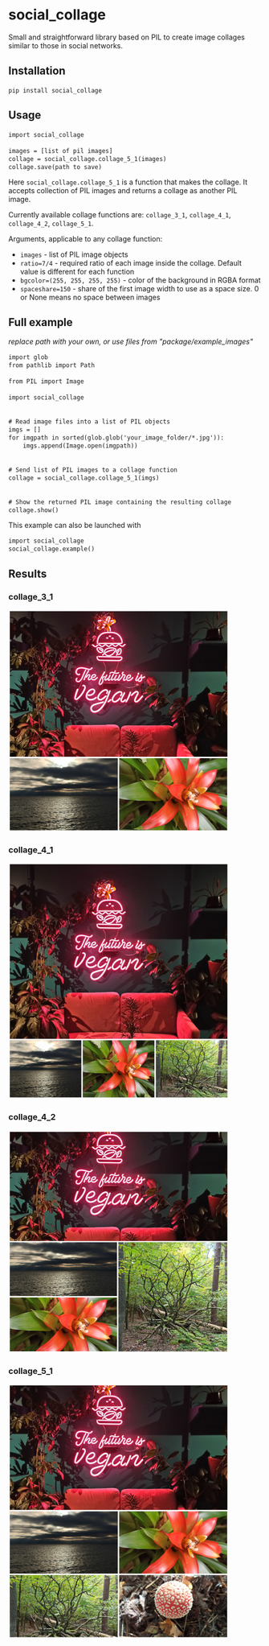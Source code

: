 # social_collage

Small and straightforward library based on PIL to create image collages similar to those in social networks.

## Installation
```
pip install social_collage
```

## Usage
```
import social_collage

images = [list of pil images]
collage = social_collage.collage_5_1(images)
collage.save(path to save)
```
Here `social_collage.collage_5_1` is a function that makes the collage. It accepts collection of PIL images and returns a collage as another PIL image.

Currently available collage functions are: `collage_3_1`, `collage_4_1`, `collage_4_2`, `collage_5_1`.

Arguments, applicable to any collage function:

 - `images` - list of PIL image objects
 - `ratio=7/4` - required ratio of each image inside the collage. Default value is different for each function
 - `bgcolor=(255, 255, 255, 255)` - color of the background in RGBA format
 - `spaceshare=150` - share of the first image width to use as a space size. 0 or None means no space between images

## Full example
*replace path with your own, or use files from "package/example_images"*
```
import glob
from pathlib import Path

from PIL import Image

import social_collage


# Read image files into a list of PIL objects
imgs = []
for imgpath in sorted(glob.glob('your_image_folder/*.jpg')):
    imgs.append(Image.open(imgpath))


# Send list of PIL images to a collage function
collage = social_collage.collage_5_1(imgs)


# Show the returned PIL image containing the resulting collage
collage.show()

```
This example can also be launched with
```
import social_collage
social_collage.example()
```

## Results

### collage_3_1
![collage_3_1](https://github.com/meequz/social_collage/blob/main/readme_images/collage_3_1.jpg?raw=true)

### collage_4_1
![collage_4_1](https://github.com/meequz/social_collage/blob/main/readme_images/collage_4_1.jpg?raw=true)

### collage_4_2
![collage_4_2](https://github.com/meequz/social_collage/blob/main/readme_images/collage_4_2.jpg?raw=true)

### collage_5_1
![collage_5_1](https://github.com/meequz/social_collage/blob/main/readme_images/collage_5_1.jpg?raw=true)
